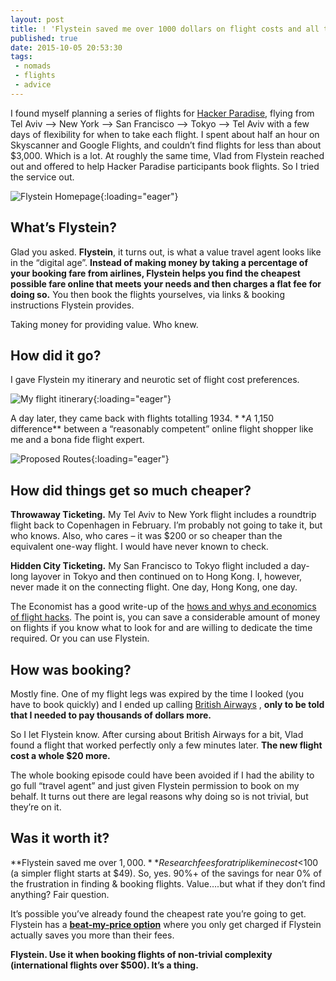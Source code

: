 ```yaml
---
layout: post
title: ! 'Flystein saved me over 1000 dollars on flight costs and all they got was this blog post'
published: true
date: 2015-10-05 20:53:30
tags:
 - nomads
 - flights
 - advice
---
```


I found myself planning a series of flights for [Hacker Paradise](http://www.hackerparadise.org/), flying from Tel Aviv –> New York –> San Francisco –> Tokyo –> Tel Aviv with a few days of flexibility for when to take each flight. I spent about half an hour on Skyscanner and Google Flights, and couldn’t find flights for less than about $3,000. Which is a lot. At roughly the same time, Vlad from Flystein reached out and offered to help Hacker Paradise participants book flights. So I tried the service out.

![Flystein Homepage](https://wwwcdn.flystein.com/wp-content/uploads/2016/07/flystein-above-the-fold.png){:loading="eager"}

What’s Flystein?
----------------

Glad you asked. **Flystein**, it turns out, is what a value travel agent looks like in the “digital age”. **Instead of making money by taking a percentage of your booking fare from airlines, Flystein helps you find the cheapest possible fare online that meets your needs and then charges a flat fee for doing so.** You then book the flights yourselves, via links & booking instructions Flystein provides.

Taking money for providing value. Who knew.

How did it go?
--------------

I gave Flystein my itinerary and neurotic set of flight cost preferences.

![My flight itinerary](https://wwwcdn.flystein.com/wp-content/uploads/2016/07/flystein-itinerary.png "My flight itinerary"){:loading="eager"}

A day later, they came back with flights totalling $1934. **A ~$1,150 difference** between a “reasonably competent” online flight shopper like me and a bona fide flight expert.

![Proposed Routes](https://wwwcdn.flystein.com/wp-content/uploads/2016/07/flystein-proposed-routes.png){:loading="eager"}

How did things get so much cheaper?
-----------------------------------

**Throwaway Ticketing.** My Tel Aviv to New York flight includes a roundtrip flight back to Copenhagen in February. I’m probably not going to take it, but who knows. Also, who cares – it was $200 or so cheaper than the equivalent one-way flight. I would have never known to check.

**Hidden City Ticketing.** My San Francisco to Tokyo flight included a day-long layover in Tokyo and then continued on to Hong Kong. I, however, never made it on the connecting flight. One day, Hong Kong, one day.

The Economist has a good write-up of the [hows and whys and economics of flight hacks](http://www.economist.com/news/business/21639575-economics-air-ticketing-can-produce-some-peculiarities-phantom-flights). The point is, you can save a considerable amount of money on flights if you know what to look for and are willing to dedicate the time required. Or you can use Flystein.

How was booking?
----------------

Mostly fine. One of my flight legs was expired by the time I looked (you have to book quickly) and I ended up calling [British Airways](http://www.britishairways.com/ "Link added by VigLink") , **only to be told that I needed to pay thousands of dollars more.**

So I let Flystein know. After cursing about British Airways for a bit, Vlad found a flight that worked perfectly only a few minutes later. **The new flight cost a whole $20 more.**

The whole booking episode could have been avoided if I had the ability to go full “travel agent” and just given Flystein permission to book on my behalf. It turns out there are legal reasons why doing so is not trivial, but they’re on it.

Was it worth it?
----------------

**Flystein saved me over $1,000.** Research fees for a trip like mine cost <$100 (a simpler flight starts at $49). So, yes. 90%+ of the savings for near 0% of the frustration in finding & booking flights. Value….but what if they don’t find anything? Fair question.

It’s possible you’ve already found the cheapest rate you’re going to get. Flystein has a [**beat-my-price option**](https://app.flystein.com/#/trip/beatmine?lang=en&_ga=1.95856924.1684646914.1465807363) where you only get charged if Flystein actually saves you more than their fees.

**Flystein. Use it when booking flights of non-trivial complexity (international flights over $500). It’s a thing.**